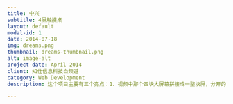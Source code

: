 ```yaml
---
title: 中兴
subtitle: 4屏触摸桌
layout: default
modal-id: 1
date: 2014-07-18
img: dreams.png
thumbnail: dreams-thumbnail.png
alt: image-alt
project-date: April 2014
client: 知仕信息科技自频道
category: Web Development
description: 这个项目主要有三个亮点：1、视频中那个四块大屏幕拼接成一整块屏，分开的动画和整体的动画都是一台主机控制的，这就意味着程序搭建了很优质的底层框架，可以不管分开运行四个交互界面还是整个作为一个界面展示交互，内存占用及GPU的使用都极为合理2、因为四块不同屏幕一台主机控制，每块屏幕上又都是多点（5点）触控，所以对于整个程序的坐标点编辑就非常有要求3、还有一个爆破粒子效果，在一块四屏拼接的大屏上展示调整效果方面，耗费很多功夫，但最终还是给严谨的客户一个满意的产品～

---
```

